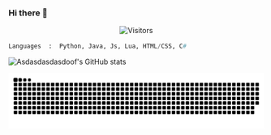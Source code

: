 ### Hi there 👋

<p align="center"><img src="https://gpvc.arturio.dev/asdasdasdasdoof" alt="Visitors"></a>

```python
Languages  :  Python, Java, Js, Lua, HTML/CSS, C#
```
![Asdasdasdasdoof's GitHub stats](https://github-readme-stats.vercel.app/api?username=asdasdasdasdoof&show_icons=true&theme=merko)

<a href="https://github.com/asdasdasdasdoof" target="_blank"><img src="https://raw.githubusercontent.com/platane/platane/output/github-contribution-grid-snake-dark.svg#gh-dark-mode-only" alt="Snake"></a>

